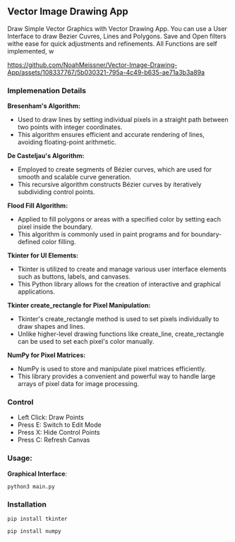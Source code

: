 ## Vector Image Drawing App

Draw Simple Vector Graphics with Vector Drawing App. You can use a User Interface to draw Bezier Cuvres, Lines and Polygons. Save and Open filters withe ease for quick adjustments and refinements.
All Functions are self implemented, w

https://github.com/NoahMeissner/Vector-Image-Drawing-App/assets/108337767/5b030321-795a-4c49-b635-ae71a3b3a89a

### Implemenation Details
**Bresenham's Algorithm:**
- Used to draw lines by setting individual pixels in a straight path between two points with integer coordinates.
- This algorithm ensures efficient and accurate rendering of lines, avoiding floating-point arithmetic.

**De Casteljau's Algorithm:**
- Employed to create segments of Bézier curves, which are used for smooth and scalable curve generation.
- This recursive algorithm constructs Bézier curves by iteratively subdividing control points.

**Flood Fill Algorithm:**
- Applied to fill polygons or areas with a specified color by setting each pixel inside the boundary.
- This algorithm is commonly used in paint programs and for boundary-defined color filling.

**Tkinter for UI Elements:**
- Tkinter is utilized to create and manage various user interface elements such as buttons, labels, and canvases.
- This Python library allows for the creation of interactive and graphical applications.

**Tkinter create_rectangle for Pixel Manipulation:**
- Tkinter's create_rectangle method is used to set pixels individually to draw shapes and lines.
- Unlike higher-level drawing functions like create_line, create_rectangle can be used to set each pixel's color manually.

**NumPy for Pixel Matrices:**
- NumPy is used to store and manipulate pixel matrices efficiently.
- This library provides a convenient and powerful way to handle large arrays of pixel data for image processing.



### Control
- Left Click: Draw Points
- Press E: Switch to Edit Mode
- Press X: Hide Control Points
- Press C: Refresh Canvas

### Usage:
**Graphical Interface**: 
```
python3 main.py
```


### Installation
```
pip install tkinter

pip install numpy
```
